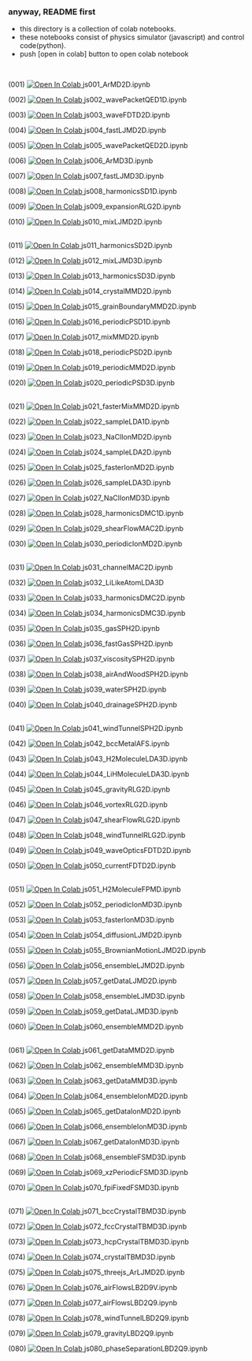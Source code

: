 ### anyway, README first
- this directory is a collection of colab notebooks.
- these notebooks consist of physics simulator (javascript) and control code(python).
- push [open in colab] button to open colab notebook
<br>

(001) <a href="https://colab.research.google.com/github/mike1336git/colab_notebook/blob/main/with_js/js001_ArMD2D.ipynb">
  <img src="https://colab.research.google.com/assets/colab-badge.svg" alt="Open In Colab"/>
</a>js001_ArMD2D.ipynb <br>

(002) <a href="https://colab.research.google.com/github/mike1336git/colab_notebook/blob/main/with_js/js002_wavePacketQED1D.ipynb">
  <img src="https://colab.research.google.com/assets/colab-badge.svg" alt="Open In Colab"/>
</a>js002_wavePacketQED1D.ipynb <br>

(003) <a href="https://colab.research.google.com/github/mike1336git/colab_notebook/blob/main/with_js/js003_waveFDTD2D.ipynb">
  <img src="https://colab.research.google.com/assets/colab-badge.svg" alt="Open In Colab"/>
</a> js003_waveFDTD2D.ipynb <br>

(004) <a href="https://colab.research.google.com/github/mike1336git/colab_notebook/blob/main/with_js/js004_fastLJMD2D.ipynb">
  <img src="https://colab.research.google.com/assets/colab-badge.svg" alt="Open In Colab"/>
</a> js004_fastLJMD2D.ipynb <br>

(005) <a href="https://colab.research.google.com/github/mike1336git/colab_notebook/blob/main/with_js/js005_wavePacketQED2D.ipynb">
  <img src="https://colab.research.google.com/assets/colab-badge.svg" alt="Open In Colab"/>
</a> js005_wavePacketQED2D.ipynb <br>

(006) <a href="https://colab.research.google.com/github/mike1336git/colab_notebook/blob/main/with_js/js006_ArMD3D.ipynb">
  <img src="https://colab.research.google.com/assets/colab-badge.svg" alt="Open In Colab"/>
</a> js006_ArMD3D.ipynb <br>

(007) <a href="https://colab.research.google.com/github/mike1336git/colab_notebook/blob/main/with_js/js007_fastLJMD3D.ipynb">
  <img src="https://colab.research.google.com/assets/colab-badge.svg" alt="Open In Colab"/>
</a> js007_fastLJMD3D.ipynb <br>

(008) <a href="https://colab.research.google.com/github/mike1336git/colab_notebook/blob/main/with_js/js008_harmonicsSD1D.ipynb">
  <img src="https://colab.research.google.com/assets/colab-badge.svg" alt="Open In Colab"/>
</a> js008_harmonicsSD1D.ipynb <br>

(009) <a href="https://colab.research.google.com/github/mike1336git/colab_notebook/blob/main/with_js/js009_expansionRLG2D.ipynb">
  <img src="https://colab.research.google.com/assets/colab-badge.svg" alt="Open In Colab"/>
</a> js009_expansionRLG2D.ipynb <br>

(010) <a href="https://colab.research.google.com/github/mike1336git/colab_notebook/blob/main/with_js/js010_mixLJMD2D.ipynb">
  <img src="https://colab.research.google.com/assets/colab-badge.svg" alt="Open In Colab"/>
</a> js010_mixLJMD2D.ipynb <br>
<br>

(011) <a href="https://colab.research.google.com/github/mike1336git/colab_notebook/blob/main/with_js/js011_harmonicsSD2D.ipynb">
  <img src="https://colab.research.google.com/assets/colab-badge.svg" alt="Open In Colab"/>
</a> js011_harmonicsSD2D.ipynb <br>

(012) <a href="https://colab.research.google.com/github/mike1336git/colab_notebook/blob/main/with_js/js012_mixLJMD3D.ipynb">
  <img src="https://colab.research.google.com/assets/colab-badge.svg" alt="Open In Colab"/>
</a> js012_mixLJMD3D.ipynb <br>

(013) <a href="https://colab.research.google.com/github/mike1336git/colab_notebook/blob/main/with_js/js013_harmonicsSD3D.ipynb">
  <img src="https://colab.research.google.com/assets/colab-badge.svg" alt="Open In Colab"/>
</a> js013_harmonicsSD3D.ipynb <br>

(014) <a href="https://colab.research.google.com/github/mike1336git/colab_notebook/blob/main/with_js/js014_crystalMMD2D.ipynb">
  <img src="https://colab.research.google.com/assets/colab-badge.svg" alt="Open In Colab"/>
</a> js014_crystalMMD2D.ipynb <br>

(015) <a href="https://colab.research.google.com/github/mike1336git/colab_notebook/blob/main/with_js/js015_grainBoundaryMMD2D.ipynb">
  <img src="https://colab.research.google.com/assets/colab-badge.svg" alt="Open In Colab"/>
</a> js015_grainBoundaryMMD2D.ipynb <br>

(016) <a href="https://colab.research.google.com/github/mike1336git/colab_notebook/blob/main/with_js/js016_periodicPSD1D.ipynb">
  <img src="https://colab.research.google.com/assets/colab-badge.svg" alt="Open In Colab"/>
</a> js016_periodicPSD1D.ipynb <br>

(017) <a href="https://colab.research.google.com/github/mike1336git/colab_notebook/blob/main/with_js/js017_mixMMD2D.ipynb">
  <img src="https://colab.research.google.com/assets/colab-badge.svg" alt="Open In Colab"/>
</a> js017_mixMMD2D.ipynb <br>

(018) <a href="https://colab.research.google.com/github/mike1336git/colab_notebook/blob/main/with_js/js018_periodicPSD2D.ipynb">
  <img src="https://colab.research.google.com/assets/colab-badge.svg" alt="Open In Colab"/>
</a> js018_periodicPSD2D.ipynb <br>

(019) <a href="https://colab.research.google.com/github/mike1336git/colab_notebook/blob/main/with_js/js019_periodicMMD2D.ipynb">
  <img src="https://colab.research.google.com/assets/colab-badge.svg" alt="Open In Colab"/>
</a> js019_periodicMMD2D.ipynb <br>

(020) <a href="https://colab.research.google.com/github/mike1336git/colab_notebook/blob/main/with_js/js020_periodicPSD3D.ipynb">
  <img src="https://colab.research.google.com/assets/colab-badge.svg" alt="Open In Colab"/>
</a> js020_periodicPSD3D.ipynb <br>
<br>

(021) <a href="https://colab.research.google.com/github/mike1336git/colab_notebook/blob/main/with_js/js021_fasterMixMMD2D.ipynb">
  <img src="https://colab.research.google.com/assets/colab-badge.svg" alt="Open In Colab"/>
</a> js021_fasterMixMMD2D.ipynb <br>

(022) <a href="https://colab.research.google.com/github/mike1336git/colab_notebook/blob/main/with_js/js022_sampleLDA1D.ipynb">
  <img src="https://colab.research.google.com/assets/colab-badge.svg" alt="Open In Colab"/>
</a> js022_sampleLDA1D.ipynb <br>

(023) <a href="https://colab.research.google.com/github/mike1336git/colab_notebook/blob/main/with_js/js023_NaClIonMD2D.ipynb">
  <img src="https://colab.research.google.com/assets/colab-badge.svg" alt="Open In Colab"/>
</a> js023_NaClIonMD2D.ipynb <br>

(024) <a href="https://colab.research.google.com/github/mike1336git/colab_notebook/blob/main/with_js/js024_sampleLDA2D.ipynb">
  <img src="https://colab.research.google.com/assets/colab-badge.svg" alt="Open In Colab"/>
</a> js024_sampleLDA2D.ipynb <br>

(025) <a href="https://colab.research.google.com/github/mike1336git/colab_notebook/blob/main/with_js/js025_fasterIonMD2D.ipynb">
  <img src="https://colab.research.google.com/assets/colab-badge.svg" alt="Open In Colab"/>
</a> js025_fasterIonMD2D.ipynb <br>

(026) <a href="https://colab.research.google.com/github/mike1336git/colab_notebook/blob/main/with_js/js026_sampleLDA3D.ipynb">
  <img src="https://colab.research.google.com/assets/colab-badge.svg" alt="Open In Colab"/>
</a> js026_sampleLDA3D.ipynb <br>

(027) <a href="https://colab.research.google.com/github/mike1336git/colab_notebook/blob/main/with_js/js027_NaClIonMD3D.ipynb">
  <img src="https://colab.research.google.com/assets/colab-badge.svg" alt="Open In Colab"/>
</a> js027_NaClIonMD3D.ipynb <br>

(028) <a href="https://colab.research.google.com/github/mike1336git/colab_notebook/blob/main/with_js/js028_harmonicsDMC1D.ipynb">
  <img src="https://colab.research.google.com/assets/colab-badge.svg" alt="Open In Colab"/>
</a> js028_harmonicsDMC1D.ipynb <br>

(029) <a href="https://colab.research.google.com/github/mike1336git/colab_notebook/blob/main/with_js/js029_shearFlowMAC2D.ipynb">
  <img src="https://colab.research.google.com/assets/colab-badge.svg" alt="Open In Colab"/>
</a> js029_shearFlowMAC2D.ipynb <br>

(030) <a href="https://colab.research.google.com/github/mike1336git/colab_notebook/blob/main/with_js/js030_periodicIonMD2D.ipynb">
  <img src="https://colab.research.google.com/assets/colab-badge.svg" alt="Open In Colab"/>
</a> js030_periodicIonMD2D.ipynb <br>
<br>

(031) <a href="https://colab.research.google.com/github/mike1336git/colab_notebook/blob/main/with_js/js031_channelMAC2D.ipynb">
  <img src="https://colab.research.google.com/assets/colab-badge.svg" alt="Open In Colab"/>
</a> js031_channelMAC2D.ipynb <br>

(032) <a href="https://colab.research.google.com/github/mike1336git/colab_notebook/blob/main/with_js/js032_LiLikeAtomLDA3D.ipynb">
  <img src="https://colab.research.google.com/assets/colab-badge.svg" alt="Open In Colab"/>
</a> js032_LiLikeAtomLDA3D <br>

(033) <a href="https://colab.research.google.com/github/mike1336git/colab_notebook/blob/main/with_js/js033_harmonicsDMC2D.ipynb">
  <img src="https://colab.research.google.com/assets/colab-badge.svg" alt="Open In Colab"/>
</a> js033_harmonicsDMC2D.ipynb <br>

(034) <a href="https://colab.research.google.com/github/mike1336git/colab_notebook/blob/main/with_js/js034_harmonicsDMC3D.ipynb">
  <img src="https://colab.research.google.com/assets/colab-badge.svg" alt="Open In Colab"/>
</a> js034_harmonicsDMC3D.ipynb <br>

(035) <a href="https://colab.research.google.com/github/mike1336git/colab_notebook/blob/main/with_js/js035_gasSPH2D.ipynb">
  <img src="https://colab.research.google.com/assets/colab-badge.svg" alt="Open In Colab"/>
</a> js035_gasSPH2D.ipynb <br>

(036) <a href="https://colab.research.google.com/github/mike1336git/colab_notebook/blob/main/with_js/js036_fastGasSPH2D.ipynb">
  <img src="https://colab.research.google.com/assets/colab-badge.svg" alt="Open In Colab"/>
</a> js036_fastGasSPH2D.ipynb <br>

(037) <a href="https://colab.research.google.com/github/mike1336git/colab_notebook/blob/main/with_js/js037_viscositySPH2D.ipynb">
  <img src="https://colab.research.google.com/assets/colab-badge.svg" alt="Open In Colab"/>
</a> js037_viscositySPH2D.ipynb <br>

(038) <a href="https://colab.research.google.com/github/mike1336git/colab_notebook/blob/main/with_js/js038_airAndWoodSPH2D.ipynb">
  <img src="https://colab.research.google.com/assets/colab-badge.svg" alt="Open In Colab"/>
</a> js038_airAndWoodSPH2D.ipynb <br>

(039) <a href="https://colab.research.google.com/github/mike1336git/colab_notebook/blob/main/with_js/js039_waterSPH2D.ipynb">
  <img src="https://colab.research.google.com/assets/colab-badge.svg" alt="Open In Colab"/>
</a> js039_waterSPH2D.ipynb <br>

(040) <a href="https://colab.research.google.com/github/mike1336git/colab_notebook/blob/main/with_js/js040_drainageSPH2D.ipynb">
  <img src="https://colab.research.google.com/assets/colab-badge.svg" alt="Open In Colab"/>
</a> js040_drainageSPH2D.ipynb <br>
<br>

(041) <a href="https://colab.research.google.com/github/mike1336git/colab_notebook/blob/main/with_js/js041_windTunnelSPH2D.ipynb">
  <img src="https://colab.research.google.com/assets/colab-badge.svg" alt="Open In Colab"/>
</a> js041_windTunnelSPH2D.ipynb <br>

(042) <a href="https://colab.research.google.com/github/mike1336git/colab_notebook/blob/main/with_js/js042_bccMetalAFS.ipynb">
  <img src="https://colab.research.google.com/assets/colab-badge.svg" alt="Open In Colab"/>
</a> js042_bccMetalAFS.ipynb <br>

(043) <a href="https://colab.research.google.com/github/mike1336git/colab_notebook/blob/main/with_js/js043_H2MoleculeLDA3D.ipynb">
  <img src="https://colab.research.google.com/assets/colab-badge.svg" alt="Open In Colab"/>
</a> js043_H2MoleculeLDA3D.ipynb <br>

(044) <a href="https://colab.research.google.com/github/mike1336git/colab_notebook/blob/main/with_js/js044_LiHMoleculeLDA3D.ipynb">
  <img src="https://colab.research.google.com/assets/colab-badge.svg" alt="Open In Colab"/>
</a> js044_LiHMoleculeLDA3D.ipynb <br>

(045) <a href="https://colab.research.google.com/github/mike1336git/colab_notebook/blob/main/with_js/js045_gravityRLG2D.ipynb">
  <img src="https://colab.research.google.com/assets/colab-badge.svg" alt="Open In Colab"/>
</a> js045_gravityRLG2D.ipynb <br>

(046) <a href="https://colab.research.google.com/github/mike1336git/colab_notebook/blob/main/with_js/js046_vortexRLG2D.ipynb">
  <img src="https://colab.research.google.com/assets/colab-badge.svg" alt="Open In Colab"/>
</a> js046_vortexRLG2D.ipynb <br>

(047) <a href="https://colab.research.google.com/github/mike1336git/colab_notebook/blob/main/with_js/js047_shearFlowRLG2D.ipynb">
  <img src="https://colab.research.google.com/assets/colab-badge.svg" alt="Open In Colab"/>
</a> js047_shearFlowRLG2D.ipynb <br>

(048) <a href="https://colab.research.google.com/github/mike1336git/colab_notebook/blob/main/with_js/js048_windTunnelRLG2D.ipynb">
  <img src="https://colab.research.google.com/assets/colab-badge.svg" alt="Open In Colab"/>
</a> js048_windTunnelRLG2D.ipynb <br>

(049) <a href="https://colab.research.google.com/github/mike1336git/colab_notebook/blob/main/with_js/js049_waveOpticsFDTD2D.ipynb">
  <img src="https://colab.research.google.com/assets/colab-badge.svg" alt="Open In Colab"/>
</a> js049_waveOpticsFDTD2D.ipynb <br>

(050) <a href="https://colab.research.google.com/github/mike1336git/colab_notebook/blob/main/with_js/js050_currentFDTD2D.ipynb">
  <img src="https://colab.research.google.com/assets/colab-badge.svg" alt="Open In Colab"/>
</a> js050_currentFDTD2D.ipynb <br>
<br>

(051) <a href="https://colab.research.google.com/github/mike1336git/colab_notebook/blob/main/with_js/js051_H2MoleculeFPMD.ipynb">
  <img src="https://colab.research.google.com/assets/colab-badge.svg" alt="Open In Colab"/>
</a> js051_H2MoleculeFPMD.ipynb <br>

(052) <a href="https://colab.research.google.com/github/mike1336git/colab_notebook/blob/main/with_js/js052_periodicIonMD3D.ipynb">
  <img src="https://colab.research.google.com/assets/colab-badge.svg" alt="Open In Colab"/>
</a> js052_periodicIonMD3D.ipynb <br>

(053) <a href="https://colab.research.google.com/github/mike1336git/colab_notebook/blob/main/with_js/js053_fasterIonMD3D.ipynb">
  <img src="https://colab.research.google.com/assets/colab-badge.svg" alt="Open In Colab"/>
</a> js053_fasterIonMD3D.ipynb <br>

(054) <a href="https://colab.research.google.com/github/mike1336git/colab_notebook/blob/main/with_js/js054_diffusionLJMD2D.ipynb">
  <img src="https://colab.research.google.com/assets/colab-badge.svg" alt="Open In Colab"/>
</a> js054_diffusionLJMD2D.ipynb <br>

(055) <a href="https://colab.research.google.com/github/mike1336git/colab_notebook/blob/main/with_js/js055_BrownianMotionLJMD2D.ipynb">
  <img src="https://colab.research.google.com/assets/colab-badge.svg" alt="Open In Colab"/>
</a> js055_BrownianMotionLJMD2D.ipynb <br>

(056) <a href="https://colab.research.google.com/github/mike1336git/colab_notebook/blob/main/with_js/js056_ensembleLJMD2D.ipynb">
  <img src="https://colab.research.google.com/assets/colab-badge.svg" alt="Open In Colab"/>
</a> js056_ensembleLJMD2D.ipynb <br>

(057) <a href="https://colab.research.google.com/github/mike1336git/colab_notebook/blob/main/with_js/js057_getDataLJMD2D.ipynb">
  <img src="https://colab.research.google.com/assets/colab-badge.svg" alt="Open In Colab"/>
</a> js057_getDataLJMD2D.ipynb <br>

(058) <a href="https://colab.research.google.com/github/mike1336git/colab_notebook/blob/main/with_js/js058_ensembleLJMD3D.ipynb">
  <img src="https://colab.research.google.com/assets/colab-badge.svg" alt="Open In Colab"/>
</a> js058_ensembleLJMD3D.ipynb <br>

(059) <a href="https://colab.research.google.com/github/mike1336git/colab_notebook/blob/main/with_js/js059_getDataLJMD3D.ipynb">
  <img src="https://colab.research.google.com/assets/colab-badge.svg" alt="Open In Colab"/>
</a> js059_getDataLJMD3D.ipynb <br>

(060) <a href="https://colab.research.google.com/github/mike1336git/colab_notebook/blob/main/with_js/js060_ensembleMMD2D.ipynb">
  <img src="https://colab.research.google.com/assets/colab-badge.svg" alt="Open In Colab"/>
</a> js060_ensembleMMD2D.ipynb <br>
<br>

(061) <a href="https://colab.research.google.com/github/mike1336git/colab_notebook/blob/main/with_js/js061_getDataMMD2D.ipynb">
  <img src="https://colab.research.google.com/assets/colab-badge.svg" alt="Open In Colab"/>
</a> js061_getDataMMD2D.ipynb <br>

(062) <a href="https://colab.research.google.com/github/mike1336git/colab_notebook/blob/main/with_js/js062_ensembleMMD3D.ipynb">
  <img src="https://colab.research.google.com/assets/colab-badge.svg" alt="Open In Colab"/>
</a> js062_ensembleMMD3D.ipynb <br>

(063) <a href="https://colab.research.google.com/github/mike1336git/colab_notebook/blob/main/with_js/js063_getDataMMD3D.ipynb">
  <img src="https://colab.research.google.com/assets/colab-badge.svg" alt="Open In Colab"/>
</a> js063_getDataMMD3D.ipynb <br>

(064) <a href="https://colab.research.google.com/github/mike1336git/colab_notebook/blob/main/with_js/js064_ensembleIonMD2D.ipynb">
  <img src="https://colab.research.google.com/assets/colab-badge.svg" alt="Open In Colab"/>
</a> js064_ensembleIonMD2D.ipynb <br>

(065) <a href="https://colab.research.google.com/github/mike1336git/colab_notebook/blob/main/with_js/js065_getDataIonMD2D.ipynb">
  <img src="https://colab.research.google.com/assets/colab-badge.svg" alt="Open In Colab"/>
</a> js065_getDataIonMD2D.ipynb <br>

(066) <a href="https://colab.research.google.com/github/mike1336git/colab_notebook/blob/main/with_js/js066_ensembleIonMD3D.ipynb">
  <img src="https://colab.research.google.com/assets/colab-badge.svg" alt="Open In Colab"/>
</a> js066_ensembleIonMD3D.ipynb <br>

(067) <a href="https://colab.research.google.com/github/mike1336git/colab_notebook/blob/main/with_js/js067_getDataIonMD3D.ipynb">
  <img src="https://colab.research.google.com/assets/colab-badge.svg" alt="Open In Colab"/>
</a> js067_getDataIonMD3D.ipynb <br>

(068) <a href="https://colab.research.google.com/github/mike1336git/colab_notebook/blob/main/with_js/js068_ensembleFSMD3D.ipynb">
  <img src="https://colab.research.google.com/assets/colab-badge.svg" alt="Open In Colab"/>
</a> js068_ensembleFSMD3D.ipynb <br>

(069) <a href="https://colab.research.google.com/github/mike1336git/colab_notebook/blob/main/with_js/js069_xzPeriodicFSMD3D.ipynb">
  <img src="https://colab.research.google.com/assets/colab-badge.svg" alt="Open In Colab"/>
</a> js069_xzPeriodicFSMD3D.ipynb <br>

(070) <a href="https://colab.research.google.com/github/mike1336git/colab_notebook/blob/main/with_js/js070_fpiFixedFSMD3D.ipynb">
  <img src="https://colab.research.google.com/assets/colab-badge.svg" alt="Open In Colab"/>
</a> js070_fpiFixedFSMD3D.ipynb <br>
<br>

(071) <a href="https://colab.research.google.com/github/mike1336git/colab_notebook/blob/main/with_js/js071_bccCrystalTBMD3D.ipynb">
  <img src="https://colab.research.google.com/assets/colab-badge.svg" alt="Open In Colab"/>
</a> js071_bccCrystalTBMD3D.ipynb <br>

(072) <a href="https://colab.research.google.com/github/mike1336git/colab_notebook/blob/main/with_js/js072_fccCrystalTBMD3D.ipynb">
  <img src="https://colab.research.google.com/assets/colab-badge.svg" alt="Open In Colab"/>
</a> js072_fccCrystalTBMD3D.ipynb <br>

(073) <a href="https://colab.research.google.com/github/mike1336git/colab_notebook/blob/main/with_js/js073_hcpCrystalTBMD3D.ipynb">
  <img src="https://colab.research.google.com/assets/colab-badge.svg" alt="Open In Colab"/>
</a> js073_hcpCrystalTBMD3D.ipynb <br>

(074) <a href="https://colab.research.google.com/github/mike1336git/colab_notebook/blob/main/with_js/js074_crystalTBMD3D.ipynb">
  <img src="https://colab.research.google.com/assets/colab-badge.svg" alt="Open In Colab"/>
</a> js074_crystalTBMD3D.ipynb <br>

(075) <a href="https://colab.research.google.com/github/mike1336git/colab_notebook/blob/main/with_js/js075_threejs_ArLJMD2D.ipynb">
  <img src="https://colab.research.google.com/assets/colab-badge.svg" alt="Open In Colab"/>
</a> js075_threejs_ArLJMD2D.ipynb <br>

(076) <a href="https://colab.research.google.com/github/mike1336git/colab_notebook/blob/main/with_js/js076_airFlowsLB2D9V.ipynb">
  <img src="https://colab.research.google.com/assets/colab-badge.svg" alt="Open In Colab"/>
</a> js076_airFlowsLB2D9V.ipynb <br>

(077) <a href="https://colab.research.google.com/github/mike1336git/colab_notebook/blob/main/with_js/js077_airFlowsLBD2Q9.ipynb">
  <img src="https://colab.research.google.com/assets/colab-badge.svg" alt="Open In Colab"/>
</a> js077_airFlowsLBD2Q9.ipynb <br>

(078) <a href="https://colab.research.google.com/github/mike1336git/colab_notebook/blob/main/with_js/js078_windTunnelLBD2Q9.ipynb">
  <img src="https://colab.research.google.com/assets/colab-badge.svg" alt="Open In Colab"/>
</a> js078_windTunnelLBD2Q9.ipynb <br>

(079) <a href="https://colab.research.google.com/github/mike1336git/colab_notebook/blob/main/with_js/js079_gravityLBD2Q9.ipynb">
  <img src="https://colab.research.google.com/assets/colab-badge.svg" alt="Open In Colab"/>
</a> js079_gravityLBD2Q9.ipynb <br>

(080) <a href="https://colab.research.google.com/github/mike1336git/colab_notebook/blob/main/with_js/js080_phaseSeparationLBD2Q9.ipynb">
  <img src="https://colab.research.google.com/assets/colab-badge.svg" alt="Open In Colab"/>
</a> js080_phaseSeparationLBD2Q9.ipynb <br>
<br>

<br>
